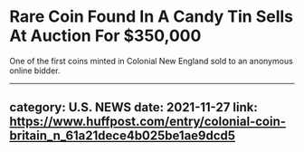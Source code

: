 # Rare Coin Found In A Candy Tin Sells At Auction For $350,000

One of the first coins minted in Colonial New England sold to an anonymous online bidder.

---
category: U.S. NEWS
date: 2021-11-27
link: https://www.huffpost.com/entry/colonial-coin-britain_n_61a21dece4b025be1ae9dcd5
---
